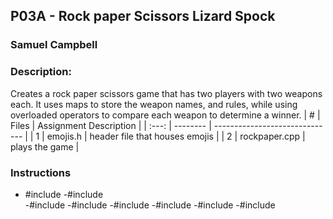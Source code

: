 ## P03A -  Rock paper Scissors Lizard Spock
### Samuel Campbell
### Description:

Creates a rock paper scissors game that has two players with two weapons each. It uses maps to store the weapon names, and rules, while using overloaded operators to compare each weapon to determine a winner.
|   #   | Files    | Assignment Description         |
| :---: | -------- | ------------------------------ |
|   1   | emojis.h | header file that houses emojis |
|   2   | rockpaper.cpp     | plays the game                 |

### Instructions

- #include <iostream>
-#include <functional>  
-#include <map>
-#include <random>
-#include <string>
-#include <ctime>
-#include <vector>
-#include <algorithm>
